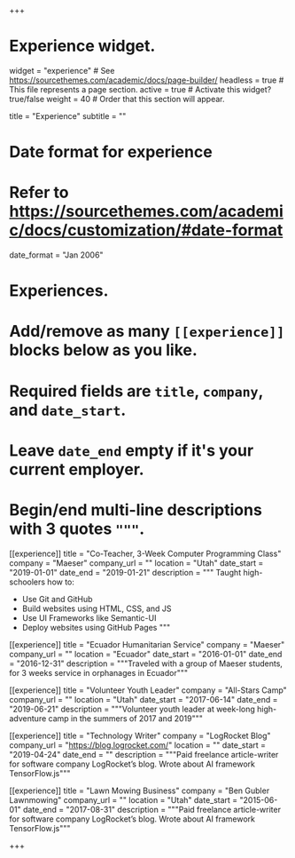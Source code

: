 +++
# Experience widget.
widget = "experience"  # See https://sourcethemes.com/academic/docs/page-builder/
headless = true  # This file represents a page section.
active = true  # Activate this widget? true/false
weight = 40  # Order that this section will appear.

title = "Experience"
subtitle = ""

# Date format for experience
#   Refer to https://sourcethemes.com/academic/docs/customization/#date-format
date_format = "Jan 2006"

# Experiences.
#   Add/remove as many `[[experience]]` blocks below as you like.
#   Required fields are `title`, `company`, and `date_start`.
#   Leave `date_end` empty if it's your current employer.
#   Begin/end multi-line descriptions with 3 quotes `"""`.

[[experience]]
  title = "Co-Teacher, 3-Week Computer Programming Class"
  company = "Maeser"
  company_url = ""
  location = "Utah"
  date_start = "2019-01-01"
  date_end = "2019-01-21"
  description = """
  Taught high-schoolers how to:
  
  * Use Git and GitHub
  * Build websites using HTML, CSS, and JS
  * Use UI Frameworks like Semantic-UI
  * Deploy websites using GitHub Pages
  """

[[experience]]
  title = "Ecuador Humanitarian Service"
  company = "Maeser"
  company_url = ""
  location = "Ecuador"
  date_start = "2016-01-01"
  date_end = "2016-12-31"
  description = """Traveled with a group of Maeser students, for 3 weeks service in orphanages in Ecuador"""

[[experience]]
  title = "Volunteer Youth Leader"
  company = "All-Stars Camp"
  company_url = ""
  location = "Utah"
  date_start = "2017-06-14"
  date_end = "2019-06-21"
  description = """Volunteer youth leader at week-long high-adventure camp in the summers of 2017 and 2019"""

[[experience]]
  title = "Technology Writer"
  company = "LogRocket Blog"
  company_url = "https://blog.logrocket.com/"
  location = ""
  date_start = "2019-04-24"
  date_end = ""
  description = """Paid freelance article-writer for software company LogRocket’s blog. Wrote about AI framework TensorFlow.js"""

[[experience]]
  title = "Lawn Mowing Business"
  company = "Ben Gubler Lawnmowing"
  company_url = ""
  location = "Utah"
  date_start = "2015-06-01"
  date_end = "2017-08-31"
  description = """Paid freelance article-writer for software company LogRocket’s blog. Wrote about AI framework TensorFlow.js"""

+++
